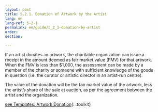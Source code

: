 ```yaml
---
layout: post
title: 5.2.1. Donation of Artwork by the Artist
lang: en
lang-ref: 5-2-1
permalink: en/guide/5_2_1-donation-by-artist
order: 
section: 

---
```

If an artist donates an artwork, the charitable organization can issue a receipt in the amount deemed as fair market value (FMV) for that artwork.  When the FMV is less than $1,000, the assessment can be made by a member of the charity or someone with sufficient knowledge of the goods in question (i.e. the curator or artistic director in an artist-run centre). 

The value of the donation will be the fair market value of the artwork, less the artist’s share of the sale at auction, as per the agreement between the artist and the organization. 

[see Templates: Artwork Donation]({{site.baseurl}}/en/toolkit/templates/){: .toolkit}
